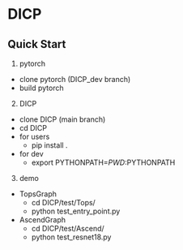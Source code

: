 # DICP
## Quick Start
1. pytorch
  - clone pytorch (DICP_dev branch)
  - build pytorch
2. DICP
  - clone DICP (main branch)
  - cd DICP
  - for users
    - pip install .
  - for dev
    - export PYTHONPATH=$PWD:$PYTHONPATH
3. demo
  - TopsGraph
    - cd DICP/test/Tops/
    - python test_entry_point.py
  - AscendGraph
    - cd DICP/test/Ascend/
    - python test_resnet18.py
